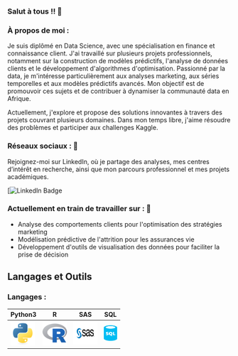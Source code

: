### Salut à tous !! 👋

### À propos de moi :    
Je suis diplômé en Data Science, avec une spécialisation en finance et connaissance client. J'ai travaillé sur plusieurs projets professionnels, notamment sur la construction de modèles prédictifs, l'analyse de données clients et le développement d'algorithmes d'optimisation. Passionné par la data, je m'intéresse particulièrement aux analyses marketing, aux séries temporelles et aux modèles prédictifs avancés. Mon objectif est de promouvoir ces sujets et de contribuer à dynamiser la communauté data en Afrique.

Actuellement, j'explore et propose des solutions innovantes à travers des projets couvrant plusieurs domaines. Dans mon temps libre, j'aime résoudre des problèmes et participer aux challenges Kaggle.

### Réseaux sociaux : 📡    
Rejoignez-moi sur LinkedIn, où je partage des analyses, mes centres d’intérêt en recherche, ainsi que mon parcours professionnel et mes projets académiques.

[![LinkedIn Badge](https://www.linkedin.com/in/gaoussou-diakit%C3%A9-4a820417b/)

### Actuellement en train de travailler sur : 🚀

- Analyse des comportements clients pour l'optimisation des stratégies marketing
- Modélisation prédictive de l'attrition pour les assurances vie
- Développement d'outils de visualisation des données pour faciliter la prise de décision

## Langages et Outils  
<div>

### Langages :
| Python3 | R | SAS | SQL |
|----------|----------|----------|-----|
|  <img src="https://github.com/devicons/devicon/blob/master/icons/python/python-original.svg" title="Python"  alt="Python" width="55" height="55"/> |  <img src="https://github.com/devicons/devicon/blob/master/icons/r/r-original.svg" title="R" alt="R" width="55" height="55"/>|  <img src="https://github.com/aduayom/aduayom/blob/main/assets/sas.png" title="SAS" alt="SAS" width="55" height="50"/> |  <img src="https://github.com/aduayom/aduayom/blob/main/assets/sql.png" title="SQL" alt="SQL" width="30" height="35"/>|

